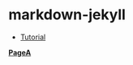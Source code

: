 # markdown-jekyll


- [Tutorial](https://www.youtube.com/watch?v=VDOyjwWPKs4&ab_channel=CameronMcKenzie)


[__PageA__](testing.md)

